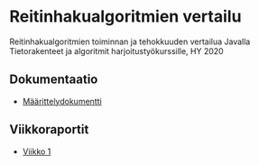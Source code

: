 # Reitinhakualgoritmien vertailu

Reitinhakualgoritmien toiminnan ja tehokkuuden vertailua Javalla Tietorakenteet ja algoritmit harjoitustyökurssille, HY 2020

## Dokumentaatio

* [Määrittelydokumentti](https://github.com/hupijekku/tiralabra-reitinhaku/blob/master/dokumentaatio/m%C3%A4%C3%A4rittelydokumentti.md)  

## Viikkoraportit

* [Viikko 1](https://github.com/hupijekku/tiralabra-reitinhaku/blob/master/dokumentaatio/viikkoraportti1.md)  